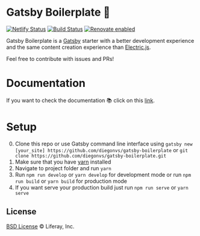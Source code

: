 # Gatsby Boilerplate 🚀

[![Netlify Status](https://api.netlify.com/api/v1/badges/b74320ce-91d2-42b8-98a2-3ad79f900adf/deploy-status)](https://app.netlify.com/sites/gatsbyboilerplate/deploys)
[![Build Status](https://img.shields.io/travis/diegonvs/gatsby-boilerplate/master.svg?style=flat)](https://travis-ci.org/diegonvs/gatsby-boilerplate)
[![Renovate enabled](https://img.shields.io/badge/renovate-enabled-brightgreen.svg)](https://renovatebot.com/)


Gatsby Boilerplate is a [Gatsby](https://github.com/gatsbyjs/gatsby) starter with a better development experience and the same content creation experience than [Electric.js](https://github.com/electricjs/electric).

Feel free to contribute with issues and PRs!

# Documentation
If you want to check the documentation 📚 click on this [link](https://github.com/diegonvs/gatsby-boilerplate/wiki).

# Setup

0. Clone this repo or use Gatsby command line interface using `gatsby new [your_site] https://github.com/diegonvs/gatsby-boilerplate` or `git clone https://github.com/diegonvs/gatsby-boilerplate.git`
1. Make sure that you have [yarn](https://yarnpkg.com/en/) installed
2. Navigate to project folder and run `yarn`
3. Run `npm run develop` or `yarn develop` for development mode or run `npm run build` or `yarn build` for production mode
4. If you want serve your production build just run `npm run serve` or `yarn serve`

## License

[BSD License](https://github.com/metal/metal.js/blob/master/LICENSE.md) © Liferay, Inc.
